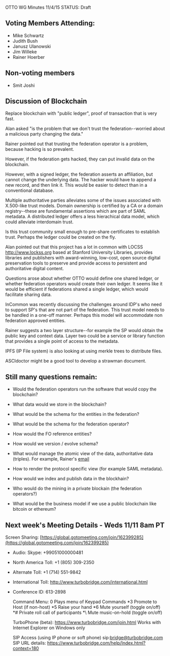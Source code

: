 OTTO WG Minutes 11/4/15
STATUS: Draft

## Voting Members Attending:
 - Mike Schwartz
 - Judith Bush
 - Janusz Ulanowski
 - Jim Willeke
 - Rainer Hoerber
 
## Non-voting members

 - Smit Joshi

## Discussion of Blockchain

Replace blockchain with "public ledger", proof of transaction that is very fast. 

Alan asked "is the problem that we don't trust the federation--worried about a malicious
party changing the data."

Rainer pointed out that trusting the federation operator is a problem, because hacking 
is so prevalent.

However, if the federation gets hacked, they can put invalid data on the blockchain. 

However, with a signed ledger, the federation asserts an affiliation, but cannot change 
the underlying data. The hacker would have to append a new record, and then link it.
This would be easier to detect than in a conventional database. 

Multiple authoritative parties alleviates some of the issues associated with X.500-like
trust models. Domain ownership is certified by a CA or a domain registry--these are fundamental
assertions which are part of SAML metadata. A distributed ledger offers a less hierachical 
data model, which could alleviate interdomain trust.

Is this trust community small enough to pre-share certificates to establish trust. 
Perhaps the ledger could be created on the fly.

Alan pointed out that this project has a lot in common with LOCSS http://www.lockss.org
based at Stanford University Libraries, provides libraries and publishers with award-winning, 
low-cost, open source digital preservation tools to preserve and provide access to persistent 
and authoritative digital content.

Questions arose about whether OTTO would define one shared ledger, or whether federation operators
would create their own ledger. It seems like it would be efficient if federations shared a 
single ledger, which would facilitate sharing data. 

InCommon was recently discussing the challenges around IDP's who need to support SP's that
are not part of the federation. This trust model needs to be handled in a one-off manner.
Perhaps this model will accommodate non federation approved entities.

Rainer suggests a two layer structure--for example the SP would obtain the public key and context 
data. Layer two could be a service or library function that provides a single point of access to
the metadata. 

IPFS (IP File system) is also looking at using merkle trees to distribute files.

ASCIdoctor might be a good tool to develop a strawman document.  


## Still many questions remain:

- Would the federation operators run the software that would copy the blockchain?

- What data would we store in the blockchain? 

- What would be the schema for the entities in the federation?

- What would be the schema for the federation operator? 

- How would the FO reference entities?

- How would we version / evolve schema?

- What would manage the atomic view of the data, authoritative data (triples). For example, Rainer's 
[email](http://kantarainitiative.org/pipermail/wg-otto/2015-October/000121.html) 

- How to render the protocol specific view (for example SAML metadata).

- How would we index and publish data in the blockhain?

- Who would do the mining in a private blockain (the federation operators?)

- What would be the business model if we use a public blockchain like bitcoin or ethereum?

## Next week's Meeting Details - Weds 11/11 8am PT

Screen Sharing: [https://global.gotomeeting.com/join/162399285](https://global.gotomeeting.com/join/162399285)

 - Audio: Skype: +99051000000481
 - North America Toll: +1 (805) 309-2350
 - Alternate Toll: +1 (714) 551-9842
 - International Toll: http://www.turbobridge.com/international.html

 - Conference ID: 613-2898

    Command Menu: 0 Plays menu of Keypad Commands *3 Promote to Host (if non-host) *5 Raise your hand 
    *6 Mute yourself (toggle on/off) *# Private roll call of participants *\ Mute music-on-hold (toggle on/off)

    TurboPhone (beta): https://www.turbobridge.com/join.html Works with Internet Explorer on Windows only

    SIP Access (using IP phone or soft phone) sip:bridge@turbobridge.com
    SIP URL details: https://www.turbobridge.com/help/Index.html?context=180

